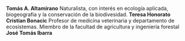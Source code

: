 **Tomás A. Altamirano**
Naturalista, con interés en ecología aplicada, biogeografia y la conservación de la biodivesidad.
**Teresa Honorato**
**Cristian Bonacic**
Profesor de medicina veterinaria y departamento de ecosistemas. Miembro de la facultad de agricultura y ingeniería forestal
**José Tomás Ibarra**